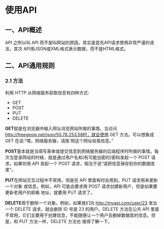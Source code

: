# 使用API

## 一、API概述

API 之所以叫 API 而不是叫网站的原因，其实是首先API请求使用非常严谨的语法，其次 API用JSON或XML格式表示数据，而不是HTML格式。

## 二、API通用规则

### 2.1 方法

利用 HTTP 从网络服务获取信息有四种方式:

- GET
- POST
- PUT
- DELETE

**GET**就是在浏览器中输入网址浏览网站所做的事情。当访问 http://freegeoip.net/json/50.78.253.58时，就会使用 GET 方法。可以想象成 GET 在说:“喂，网络服务器，请按 照这个网址给我信息。”

**POST**基本就是当填写表单或提交信息到网络服务器的后端程序时所做的事情。每次当登录网站的时候，就是通过用户名和(有可能加密的)密码发起一个 POST 请求。如果你用 API 发起一个 POST 请求，相当于说“请把信息保存到你的数据库里”。

**PUT**在网站交互过程中不常用，但是在 API 里面有时会用到。PUT 请求用来更新一个对象 或信息。例如，API 可能会要求用 POST 请求创建新用户，但是如果要更新老用户的邮箱 地址，就要用 PUT 请求了。

**DELETE**用于删除一个对象。例如，如果我们向 http://myapi.com/user/23 发出一个 DELETE 请求，就会删除 ID 号是 23 的用户。DELETE 方法在公共 API 里面不常用，它们主要用于创建信息，不能随便让一个用户去删掉数据库的信息。但是，和 PUT 方法一样，DELETE 方法也 值得了解一下。
























